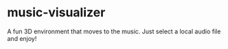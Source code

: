 # music-visualizer
A fun 3D environment that moves to the music. Just select a local audio file and enjoy!
